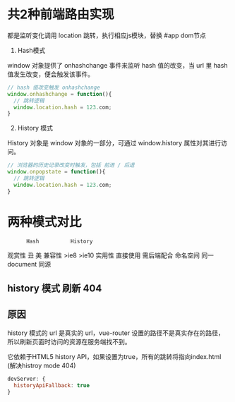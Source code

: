 # 共2种前端路由实现

都是监听变化调用 location 跳转，执行相应js模块，替换 #app dom节点

1. Hash模式

window 对象提供了 onhashchange 事件来监听 hash 值的改变，当 url 里 hash 值发生改变，便会触发该事件。
```js
// hash 值改变触发 onhashchange
window.onhashchange = function(){
  // 跳转逻辑
  window.location.hash = 123.com;
}
```

2. History 模式

History 对象是 window 对象的一部分，可通过 window.history 属性对其进行访问。
```js
// 浏览器的历史记录改变时触发，包括 前进 / 后退 
window.onpopstate = function(){
  // 跳转逻辑
  window.location.hash = 123.com;
}
```


# 两种模式对比

          Hash          History
观赏性     丑            美
兼容性     >ie8          >ie10
实用性     直接使用      需后端配合
命名空间   同一document  同源


## history 模式 刷新 404

## 原因

history 模式的 url 是真实的 url，vue-router 设置的路径不是真实存在的路径，所以刷新页面时访问的资源在服务端找不到。

它依赖于HTML5 history API，如果设置为true，所有的跳转将指向index.html (解决histroy mode 404)
```js
devServer: {
  historyApiFallback: true
}
```


    
